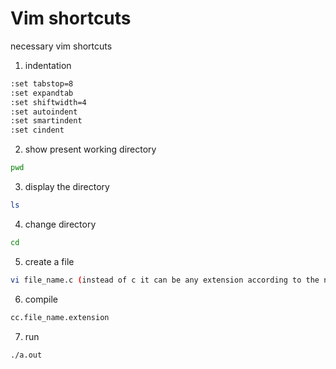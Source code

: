 
# Vim shortcuts

necessary vim shortcuts

1. indentation
```bash
:set tabstop=8
:set expandtab
:set shiftwidth=4
:set autoindent
:set smartindent
:set cindent
```

2. show present working directory
```bash
pwd
```

3. display the directory
```bash
ls
```

4. change directory
```bash
cd 
```

5. create a file
```bash
vi file_name.c (instead of c it can be any extension according to the need)
```

6. compile
```bash
cc.file_name.extension
```

7. run
```bash
./a.out
```